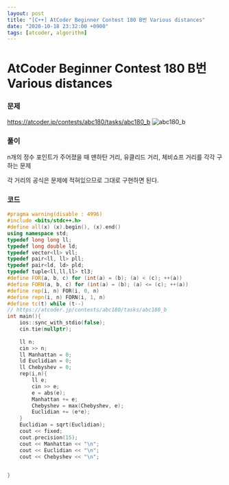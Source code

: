 ```yaml
---
layout: post
title: "[C++] AtCoder Beginner Contest 180 B번 Various distances"
date: "2020-10-18 23:32:00 +0900"
tags: [atcoder, algorithm]
---
```


# AtCoder Beginner Contest 180 B번 Various distances
### 문제

https://atcoder.jp/contests/abc180/tasks/abc180_b
![abc180_b](https://i.imgur.com/qnuilrK.png)
  
  
### 풀이

n개의 정수 포인트가 주어졌을 때 맨하탄 거리, 유클리드 거리, 체비쇼프 거리를 각각 구하는 문제

각 거리의 공식은 문제에 적혀있으므로 그대로 구현하면 된다.

### 코드

```cpp
#pragma warning(disable : 4996)
#include <bits/stdc++.h>
#define all(x) (x).begin(), (x).end()
using namespace std;
typedef long long ll;
typedef long double ld;
typedef vector<ll> vll;
typedef pair<ll, ll> pll;
typedef pair<ld, ld> pld;
typedef tuple<ll,ll,ll> tl3;
#define FOR(a, b, c) for (int(a) = (b); (a) < (c); ++(a))
#define FORN(a, b, c) for (int(a) = (b); (a) <= (c); ++(a))
#define rep(i, n) FOR(i, 0, n)
#define repn(i, n) FORN(i, 1, n)
#define tc(t) while (t--)
// https://atcoder.jp/contests/abc180/tasks/abc180_b
int main(){
    ios::sync_with_stdio(false);
    cin.tie(nullptr);
	
	ll n;
	cin >> n;
	ll Manhattan = 0;
	ld Euclidian = 0;
	ll Chebyshev = 0;
	rep(i,n){
		ll e;
		cin >> e;
		e = abs(e);
		Manhattan += e;
		Chebyshev = max(Chebyshev, e);
		Euclidian += (e*e);
	}
	Euclidian = sqrt(Euclidian);
	cout << fixed;
	cout.precision(15);
	cout << Manhattan << "\n";
	cout << Euclidian << "\n";
	cout << Chebyshev << "\n";

	
}
```